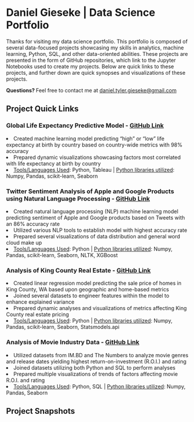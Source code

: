 # Daniel Gieseke | Data Science Portfolio
Thanks for visiting my data science portfolio.  This portfolio is composed of several data-focused projects showcasing my skills in analytics, machine learning, Python, SQL, and other data-oriented abilities. These projects are presented in the form of GitHub repositories, which link to the Jupyter Notebooks used to create my projects.  Below are quick links to these projects, and further down are quick synopses and visualizations of these projects.

<b> Questions? </b> Feel free to contact me at daniel.tyler.gieseke@gmail.com

## Project Quick Links
### Global Life Expectancy Predictive Model - <a href="https://github.com/DGieseke/Global-Life-Expectancy-Predictions-Based-on-International-Metrics">GitHub Link</a>
<li>Created machine learning model predicting “high” or “low” life expectancy at birth by country based on country-wide metrics with 98% accuracy
<li>Prepared dynamic visualizations showcasing factors most correlated with life expectancy at birth by country
<li><u>Tools/Languages Used</u>: Python, Tableau | <u>Python libraries utilized</u>: Numpy, Pandas, scikit-learn, Seaborn

### Twitter Sentiment Analysis of Apple and Google Products using Natural Language Processing - <a href="https://github.com/SeamusW/NLP-Tweet-Emotions/blob/main/Modeling%20and%20Final%20Analysis.ipynb">GitHub Link</a>
<li>Created natural language processing (NLP) machine learning model predicting sentiment of Apple and Google products based on Tweets with an 86% accuracy rate
<li>Utilized various NLP tools to establish model with highest accuracy rate
<li>Prepared several visualizations of data distribution and general word cloud make up
<li><u>Tools/Languages Used</u>: Python | <u> Python libraries utilized</u>: Numpy, Pandas, scikit-learn, Seaborn, NLTK, XGBoost

### Analysis of King County Real Estate - <a href="https://github.com/DGieseke/Phase-2-DSC-Project">GitHub Link</a>
<li>Created linear regression model predicting the sale price of homes in King County, WA based upon geographic and home-based metrics
<li>Joined several datasets to engineer features within the model to enhance explained variance
<li>Prepared dynamic analyses and visualizations of metrics affecting King County real estate pricing
<li><u>Tools/Languages Used</u>: Python | <u>Python libraries utilized</u>: Numpy, Pandas, scikit-learn, Seaborn, Statsmodels.api

### Analysis of Movie Industry Data - <a href="hhttps://github.com/DGieseke/Exploratory-Data-Analysis-Using-Movie-Data">GitHub Link</a>
<li>Utilized datasets from IM.BD and The Numbers to analyze movie genres and release dates yielding highest return-on-investment (R.O.I.) and rating
<li>Joined datasets utilizing both Python and SQL to perform analyses
<li>Prepared multiple visualizations of trends of factors affecting movie R.O.I. and rating
<li><u>Tools/Languages Used</u>: Python, SQL | <u>Python libraries utilized</u>: Numpy, Pandas, Seaborn

## Project Snapshots
